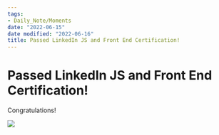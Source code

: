 ```yaml
---
tags:
- Daily_Note/Moments
date: "2022-06-15"
date modified: "2022-06-16"
title: Passed LinkedIn JS and Front End Certification!
---
```


# Passed LinkedIn JS and Front End Certification!
Congratulations!

![](https://i.imgur.com/sQdYBiu.png)
